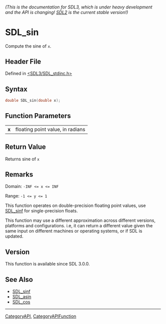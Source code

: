 ###### (This is the documentation for SDL3, which is under heavy development and the API is changing! [SDL2](https://wiki.libsdl.org/SDL2/) is the current stable version!)
# SDL_sin

Compute the sine of `x`.

## Header File

Defined in [<SDL3/SDL_stdinc.h>](https://github.com/libsdl-org/SDL/blob/main/include/SDL3/SDL_stdinc.h)

## Syntax

```c
double SDL_sin(double x);

```

## Function Parameters

|           |                                  |
| --------- | -------------------------------- |
| **x**     | floating point value, in radians |

## Return Value

Returns sine of `x`

## Remarks

Domain: `-INF <= x <= INF`

Range: `-1 <= y <= 1`

This function operates on double-precision floating point values, use
[SDL_sinf](SDL_sinf) for single-precision floats.

This function may use a different approximation across different versions,
platforms and configurations. i.e, it can return a different value given
the same input on different machines or operating systems, or if SDL is
updated.

## Version

This function is available since SDL 3.0.0.

## See Also

- [SDL_sinf](SDL_sinf)
- [SDL_asin](SDL_asin)
- [SDL_cos](SDL_cos)

----
[CategoryAPI](CategoryAPI), [CategoryAPIFunction](CategoryAPIFunction)

